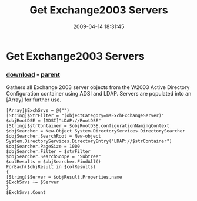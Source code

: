 ﻿---
pid:            1023
poster:         Paul Brice
title:          Get Exchange2003 Servers
date:           2009-04-14 18:31:45
format:         posh
parent:         1022
parent:         1022

---

# Get Exchange2003 Servers

### [download](1023.ps1) - [parent](1022.md)

Gathers all Exchange 2003 server objects from the W2003 Active Directory Configuration container using ADSI and LDAP.
Servers are populated into an [Array] for further use.

```posh
[Array]$ExchSrvs = @("")
[String]$StrFilter = "(objectCategory=msExchExchangeServer)"
$objRootDSE = [ADSI]"LDAP://RootDSE"
[String]$strContainer = $objRootDSE.configurationNamingContext
$objSearcher = New-Object System.DirectoryServices.DirectorySearcher
$objSearcher.SearchRoot = New-object System.DirectoryServices.DirectoryEntry("LDAP://$strContainer")
$objSearcher.PageSize = 1000
$objSearcher.Filter = $strFilter
$objSearcher.SearchScope = "Subtree"
$colResults = $objSearcher.FindAll()
ForEach($objResult in $colResults)
{
[String]$Server = $objResult.Properties.name
$ExchSrvs += $Server
}
$ExchSrvs.Count
```
